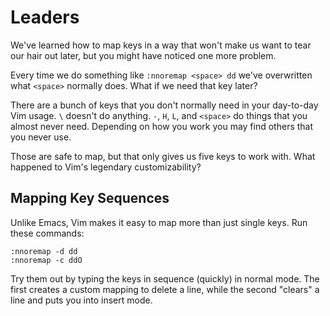 Leaders
=======

We've learned how to map keys in a way that won't make us want to tear our hair
out later, but you might have noticed one more problem.

Every time we do something like `:nnoremap <space> dd` we've overwritten what
`<space>` normally does.  What if we need that key later?

There are a bunch of keys that you don't normally need in your day-to-day Vim
usage.  `\` doesn't do anything.  `-`, `H`, `L`, and `<space>` do things that
you almost never need.  Depending on how you work you may find others that you
never use.

Those are safe to map, but that only gives us five keys to work with.  What
happened to Vim's legendary customizability?

Mapping Key Sequences
---------------------

Unlike Emacs, Vim makes it easy to map more than just single keys.  Run these
commands:

    :nnoremap -d dd
    :nnoremap -c ddO

Try them out by typing the keys in sequence (quickly) in normal mode.  The first
creates a custom mapping to delete a line, while the second "clears" a line and
puts you into insert mode.


